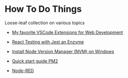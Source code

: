 ﻿# How To Do Things

Loose-leaf collection on various topics

- [My favorite VSCode Extensions for Web Development](https://github.com/kkolb/how-to/blob/main/documents/VSCode-Extensions.md)

- [React Testing with Jest an Enzyme](https://github.com/kkolb/how-to/blob/main/documents/React-Testing-with-Jest-and-Enzyme.md)

- [Install Node Version Manager (NVM) on Windows](https://github.com/kkolb/how-to/blob/main/documents/NVM-on-Windows.md)

- [Quick start guide PM2](https://github.com/kkolb/how-to/blob/main/documents/PM2-Quick-Start.md)

- [Node-RED](https://github.com/kkolb/how-to/blob/main/documents/Node-RED.md)
